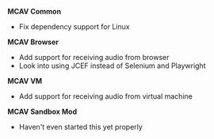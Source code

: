 **MCAV Common**
- Fix dependency support for Linux

**MCAV Browser**
- Add support for receiving audio from browser
- Look into using JCEF instead of Selenium and Playwright

**MCAV VM**
- Add support for receiving audio from virtual machine

**MCAV Sandbox Mod**
- Haven't even started this yet properly